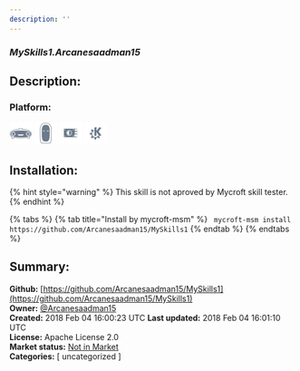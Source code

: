 ```yaml
---
description: ''
---
```


### _MySkills1.Arcanesaadman15_  
## Description:  
  
  
  
### Platform:  
 ![Mark I](../.gitbook/assets/mark-1-icon.png)  ![Mark II](../.gitbook/assets/mark-2-icon.png)  ![Picroft](../.gitbook/assets/picroft-icon.png)  ![plasmoid](../.gitbook/assets/kde.png)   
## Installation:  
{% hint style="warning" %}
This skill is not aproved by Mycroft skill tester.
{% endhint %}
    
{% tabs %}
{% tab title="Install by mycroft-msm" %}
``` mycroft-msm install https://github.com/Arcanesaadman15/MySkills1```
{% endtab %}
  {% endtabs %}
    
## Summary:  
**Github:** [https://github.com/Arcanesaadman15/MySkills1](https://github.com/Arcanesaadman15/MySkills1)  
**Owner:** [@Arcanesaadman15](https://github.com/Arcanesaadman15)  
**Created:** 2018 Feb 04 16:00:23 UTC  **Last updated:** 2018 Feb 04 16:01:10 UTC  
**License:** Apache License 2.0  
**Market status:** [Not in Market](https://market.mycroft.ai/skill/)  
**Categories:** [ uncategorized ]   
